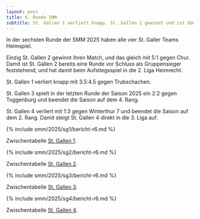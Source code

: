 ```yaml
---
layout: post
title: 6. Runde SMM
subtitle: St. Gallen 1 verliert knapp. St. Gallen 2 gewinnt und ist damit Gruppensieger. St. Gallen 3 spielt Unentschieden. St. Gallen 4 verliert.
---
```


In der sechsten Runde der SMM 2025 haben alle vier St. Galler Teams Heimspiel.

Einzig St. Gallen 2 gewinnt ihren Match, und das gleich mit 5:1 gegen Chur.
Damit ist St. Gallen 2 bereits eine Runde vor Schluss als Gruppensieger feststehend, und hat damit 
beim Aufstiegsspiel in die 2. Liga Heimrecht.

St. Gallen 1 verliert knapp mit 3.5:4.5 gegen Trubschachen.

St. Gallen 3 spielt in der letzten Runde der Saison 2025 ein 2:2 gegen Toggenburg und beendet die Saison auf dem 4. Rang.

St. Gallen 4 verliert mit 1:3 gegen Winterthur 7 und beendet die Saison auf dem 2. Rang. Damit steigt St. Gallen 4
direkt in die 3. Liga auf.

{% include smm/2025/sg1/bericht-r6.md %}

Zwischentabelle [St. Gallen 1](/smm/2025/sg1).

{% include smm/2025/sg2/bericht-r6.md %}

Zwischentabelle [St. Gallen 2](/smm/2025/sg2).

{% include smm/2025/sg3/bericht-r6.md %}

Zwischentabelle [St. Gallen 3](/smm/2025/sg3).

{% include smm/2025/sg4/bericht-r6.md %}

Zwischentabelle [St. Gallen 4](/smm/2025/sg4).

<style>
table th, table td:nth-of-type(4) {
    white-space: nowrap;
}
</style>
